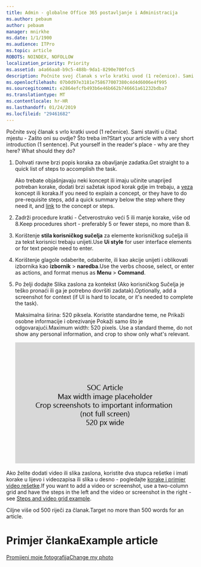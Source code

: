 ```yaml
---
title: Admin - globalne Office 365 postavljanje i Administracija
ms.author: pebaum
author: pebaum
manager: mnirkhe
ms.date: 1/1/1900
ms.audience: ITPro
ms.topic: article
ROBOTS: NOINDEX, NOFOLLOW
localization_priority: Priority
ms.assetid: a4a66aa8-b9c5-488b-9da1-8290e700fcc5
description: Počnite svoj članak s vrlo kratki uvod (1 rečenice). Sami staviti u čitač mjestu - Zašto oni su ovdje? Što treba im?
ms.openlocfilehash: 07b0d97e3181e758677007380c4d4d6006e4f995
ms.sourcegitcommit: e2864efcfb493b6e46b662b746661a61232bdba7
ms.translationtype: MT
ms.contentlocale: hr-HR
ms.lasthandoff: 01/24/2019
ms.locfileid: "29461682"
---
```

<span data-ttu-id="8a77f-p102">Počnite svoj članak s vrlo kratki uvod (1 rečenice). Sami staviti u čitač mjestu - Zašto oni su ovdje? Što treba im?</span><span class="sxs-lookup"><span data-stu-id="8a77f-p102">Start your article with a very short introduction (1 sentence). Put yourself in the reader's place - why are they here? What should they do?</span></span> 
  
1. <span data-ttu-id="8a77f-108">Dohvati ravne brzi popis koraka za obavljanje zadatka.</span><span class="sxs-lookup"><span data-stu-id="8a77f-108">Get straight to a quick list of steps to accomplish the task.</span></span>
    
    <span data-ttu-id="8a77f-109">Ako trebate objašnjavaju neki koncept ili imaju učinite unaprijed potreban korake, dodati brzi sažetak ispod korak gdje im trebaju, a [veza](https://support.office.com/article/f37e7984-cf03-4fde-92d3-82970d7e241b.aspx) koncept ili koraka.</span><span class="sxs-lookup"><span data-stu-id="8a77f-109">If you need to explain a concept, or they have to do pre-requisite steps, add a quick summary below the step where they need it, and [link](https://support.office.com/article/f37e7984-cf03-4fde-92d3-82970d7e241b.aspx) to the concept or steps.</span></span> 
    
2. <span data-ttu-id="8a77f-110">Zadrži procedure kratki - Četverostruko veći 5 ili manje korake, više od 8.</span><span class="sxs-lookup"><span data-stu-id="8a77f-110">Keep procedures short - preferably 5 or fewer steps, no more than 8.</span></span>
    
3. <span data-ttu-id="8a77f-111">Korištenje **stila korisničkog sučelja** za elemente korisničkog sučelja ili za tekst korisnici trebaju unijeti.</span><span class="sxs-lookup"><span data-stu-id="8a77f-111">Use **Ui style** for user interface elements or for text people need to enter.</span></span> 
    
4. <span data-ttu-id="8a77f-112">Korištenje glagole odaberite, odaberite, ili kao akcije unijeti i oblikovati izbornika kao **izbornik** \> **naredba**.</span><span class="sxs-lookup"><span data-stu-id="8a77f-112">Use the verbs choose, select, or enter as actions, and format menus as **Menu** \> **Command**.</span></span>
    
5. <span data-ttu-id="8a77f-113">Po želji dodajte Slika zaslona za kontekst (Ako korisničkog Sučelja je teško pronaći ili ga je potrebno dovršiti zadatak).</span><span class="sxs-lookup"><span data-stu-id="8a77f-113">Optionally, add a screenshot for context (if UI is hard to locate, or it's needed to complete the task).</span></span>
    
    <span data-ttu-id="8a77f-p103">Maksimalna širina: 520 piksela. Koristite standardne teme, ne Prikaži osobne informacije i obrezivanje Pokaži samo što je odgovarajući.</span><span class="sxs-lookup"><span data-stu-id="8a77f-p103">Maximum width: 520 pixels. Use a standard theme, do not show any personal information, and crop to show only what's relevant.</span></span> 
    
    ![Rezervirano mjesto - Maksimalna širina crteža PnP članak je 520 piksela](media/7d43d3be-8658-4a5b-aa15-ed62a47a2b24.png)
  
<span data-ttu-id="8a77f-117">Ako želite dodati video ili slika zaslona, koristite dva stupca rešetke i imati korake u lijevo i videozapisa ili slika u desno - pogledajte [korake i primjer video rešetke](https://support.office.com/article/14ce8e82-efa0-47f5-bb84-94f078db3dae.aspx).</span><span class="sxs-lookup"><span data-stu-id="8a77f-117">If you want to add a video or screenshot, use a two-column grid and have the steps in the left and the video or screenshot in the right - see [Steps and video grid example](https://support.office.com/article/14ce8e82-efa0-47f5-bb84-94f078db3dae.aspx).</span></span> 
  
<span data-ttu-id="8a77f-118">Ciljne više od 500 riječi za članak.</span><span class="sxs-lookup"><span data-stu-id="8a77f-118">Target no more than 500 words for an article.</span></span>
  
# <a name="example-article"></a><span data-ttu-id="8a77f-119">Primjer članka</span><span class="sxs-lookup"><span data-stu-id="8a77f-119">Example article</span></span>

[<span data-ttu-id="8a77f-120">Promijeni moje fotografija</span><span class="sxs-lookup"><span data-stu-id="8a77f-120">Change my photo</span></span>](https://support.office.com/article/555376e0-1fca-49ba-8434-307a0525c767.aspx)
  

